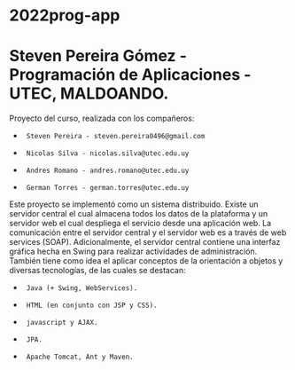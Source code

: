 # 2022prog-app
# Steven Pereira Gómez - Programación de Aplicaciones - UTEC, MALDOANDO.

Proyecto del curso, realizada con los compañeros:
 *      Steven Pereira - steven.pereira0496@gmail.com 
 *      Nicolas Silva - nicolas.silva@utec.edu.uy 
 *      Andres Romano - andres.romano@utec.edu.uy 
 *      German Torres - german.torres@utec.edu.uy 

Este proyecto se implementó como un sistema distribuido. Existe un servidor central el cual almacena todos los datos de la plataforma y un servidor web el cual despliega el servicio desde una aplicación web. La comunicación entre el servidor central y el servidor web es a través de web services (SOAP). Adicionalmente, el servidor central contiene una interfaz gráfica hecha en Swing para realizar actividades de administración.
También tiene como idea el aplicar conceptos de la orientación a objetos y diversas tecnologías, de las cuales se destacan:
 *      Java (+ Swing, WebServices).
 *      HTML (en conjunto con JSP y CSS).
 *      javascript y AJAX.
 *      JPA.
 *      Apache Tomcat, Ant y Maven.
